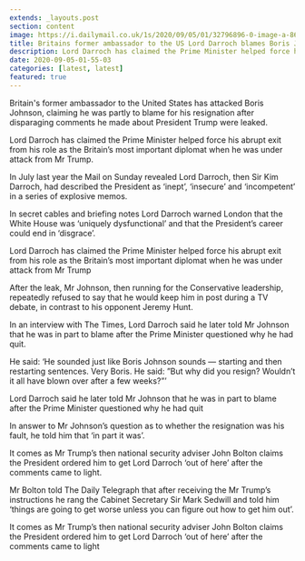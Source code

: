 ```yaml
---
extends: _layouts.post
section: content
image: https://i.dailymail.co.uk/1s/2020/09/05/01/32796896-0-image-a-86_1599266271572.jpg 
title: Britains former ambassador to the US Lord Darroch blames Boris Johnson for his resignation 
description: Lord Darroch has claimed the Prime Minister helped force his abrupt exit from his role as the Britains most important diplomat when he was under attack from Mr Trump. 
date: 2020-09-05-01-55-03 
categories: [latest, latest] 
featured: true 
--- 
```

Britain's former ambassador to the United States has attacked Boris Johnson, claiming he was partly to blame for his resignation after disparaging comments he made about President Trump were leaked.

Lord Darroch has claimed the Prime Minister helped force his abrupt exit from his role as the Britain’s most important diplomat when he was under attack from Mr Trump.

In July last year the Mail on Sunday revealed Lord Darroch, then Sir Kim Darroch, had described the President as ‘inept’, ‘insecure’ and ‘incompetent’ in a series of explosive memos.

In secret cables and briefing notes Lord Darroch warned London that the White House was ‘uniquely dysfunctional’ and that the President’s career could end in ‘disgrace’.

Lord Darroch has claimed the Prime Minister helped force his abrupt exit from his role as the Britain’s most important diplomat when he was under attack from Mr Trump

After the leak, Mr Johnson, then running for the Conservative leadership, repeatedly refused to say that he would keep him in post during a TV debate, in contrast to his opponent Jeremy Hunt.

In an interview with The Times, Lord Darroch said he later told Mr Johnson that he was in part to blame after the Prime Minister questioned why he had quit.

He said: ‘He sounded just like Boris Johnson sounds — starting and then restarting sentences. Very Boris. He said: ”But why did you resign? Wouldn’t it all have blown over after a few weeks?”’

Lord Darroch said he later told Mr Johnson that he was in part to blame after the Prime Minister questioned why he had quit

In answer to Mr Johnson’s question as to whether the resignation was his fault, he told him that ‘in part it was’.

It comes as Mr Trump’s then national security adviser John Bolton claims the President ordered him to get Lord Darroch ‘out of here’ after the comments came to light.

Mr Bolton told The Daily Telegraph that after receiving the Mr Trump’s instructions he rang the Cabinet Secretary Sir Mark Sedwill and told him ‘things are going to get worse unless you can figure out how to get him out’.

It comes as Mr Trump’s then national security adviser John Bolton claims the President ordered him to get Lord Darroch ‘out of here’ after the comments came to light

